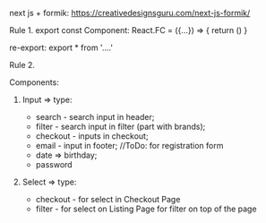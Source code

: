 next js + formik:
https://creativedesignsguru.com/next-js-formik/

Rule 1.
export const Component: React.FC<Props> = ({...}) => {
return ()
}

re-export: export \* from '....'

Rule 2.

Components:

1. Input => type:

   - search - search input in header;
   - filter - search input in filter (part with brands);
   - checkout - inputs in checkout;
   - email - input in footer;
     //ToDo: for registration form
   - date => birthday;
   - password

2. Select => type:
   - checkout - for select in Checkout Page
   - filter - for select on Listing Page for filter on top of the page
